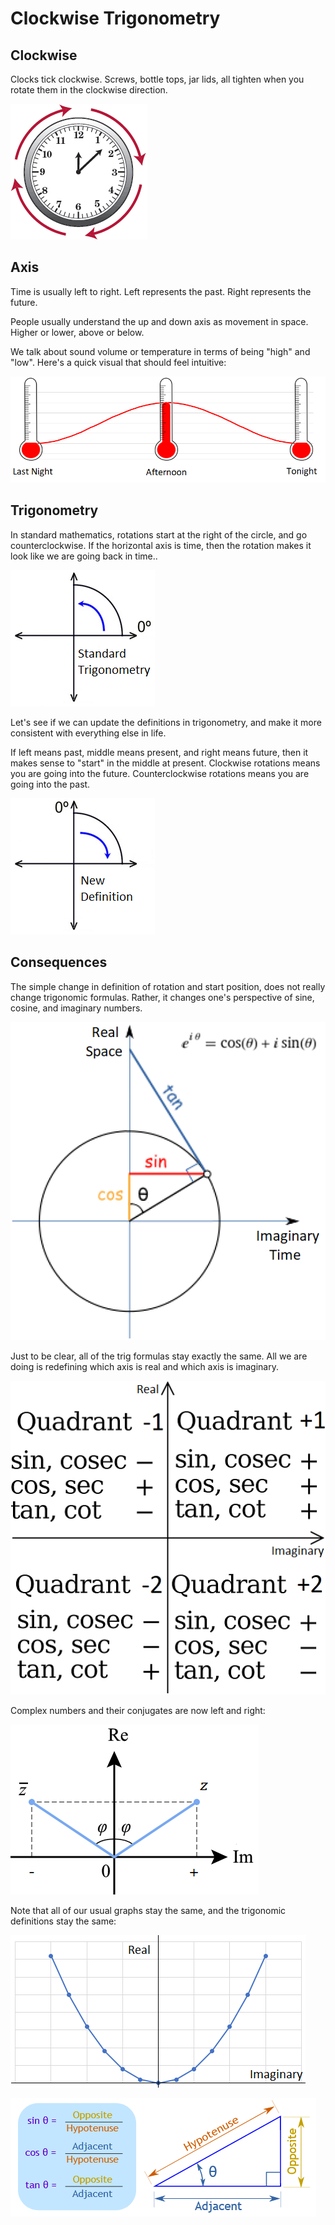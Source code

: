 # Clockwise Trigonometry

## Clockwise

Clocks tick clockwise. Screws, bottle tops, jar lids, all tighten when you rotate them in the clockwise direction.

![Clockwise](clock.png)

## Axis

Time is usually left to right. Left represents the past. Right represents the future.

People usually understand the up and down axis as movement in space. Higher or lower, above or below.

We talk about sound volume or temperature in terms of being "high" and "low". Here's a quick visual that should feel intuitive:

![Temperature Graph](temperature_graph.png)

## Trigonometry

In standard mathematics, rotations start at the right of the circle, and go counterclockwise. If the horizontal axis is time, then the rotation makes it look like we are going back in time..

![Standard Trigonometry](standard_trigonometry.png)

Let's see if we can update the definitions in trigonometry, and make it more consistent with everything else in life.

If left means past, middle means present, and right means future, then it makes sense to "start" in the middle at present. Clockwise rotations means you are going into the future. Counterclockwise rotations means you are going into the past.

![New Definition](new_definition.png)

## Consequences

The simple change in definition of rotation and start position, does not really change trigonomic formulas. Rather, it changes one's perspective of sine, cosine, and imaginary numbers.

![New Circle](new_circle.png)

Just to be clear, all of the trig formulas stay exactly the same. All we are doing is redefining which axis is real and which axis is imaginary.

![Quadrants](quadrants.png)

Complex numbers and their conjugates are now left and right:

![Complex](complex.png)

Note that all of our usual graphs stay the same, and the trigonomic definitions stay the same:

![Parabola](parabola.png)

![Triangles](triangles.png)
